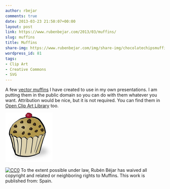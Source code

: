 ```yaml
---
author: rbejar
comments: true
date: 2013-03-23 21:50:07+00:00
layout: post
link: https://www.rubenbejar.com/2013/03/muffins/
slug: muffins
title: Muffins
share-img: https://www.rubenbejar.com/img/share-img/chocolatechipsmuffin.png
wordpress_id: 81
tags:
- Clip Art
- Creative Commons
- SVG
---
```


A few [vector muffins](/download/Muffins_SVG.zip) I have created to use in my own presentations. I am putting them in the public domain so you can do with them whatever you want. Attribution would be nice, but it is not required. You can find them in [Open Clip Art Library](http://openclipart.org/) too.

![Chocolate Chips Muffin](/img/thumbs/chocolatechipsmuffin.png)

<a rel="license" href="http://creativecommons.org/publicdomain/zero/1.0/"> <img src="http://i.creativecommons.org/p/zero/1.0/88x31.png" style="border-style: none;" alt="CC0" /></a> To the extent possible under law, Rubén Béjar has waived all copyright and related or neighboring rights to Muffins. This work is published from: Spain.


